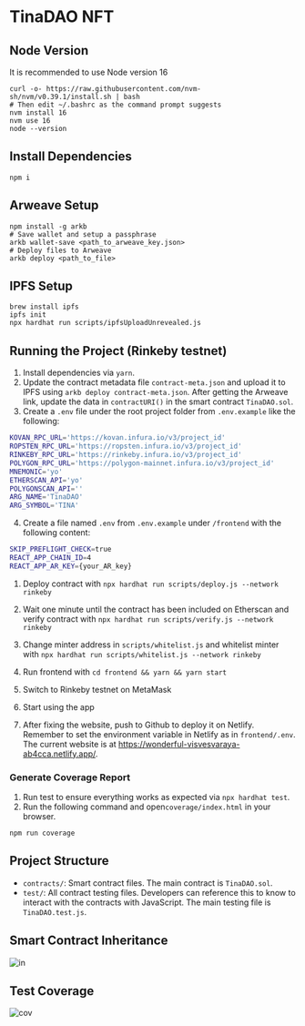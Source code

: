 # TinaDAO NFT

## Node Version

It is recommended to use Node version 16

```shell
curl -o- https://raw.githubusercontent.com/nvm-sh/nvm/v0.39.1/install.sh | bash
# Then edit ~/.bashrc as the command prompt suggests
nvm install 16
nvm use 16
node --version
```

## Install Dependencies

```shell
npm i
```

## Arweave Setup

```shell
npm install -g arkb
# Save wallet and setup a passphrase
arkb wallet-save <path_to_arweave_key.json>
# Deploy files to Arweave
arkb deploy <path_to_file>
```

## IPFS Setup

```shell
brew install ipfs
ipfs init
npx hardhat run scripts/ipfsUploadUnrevealed.js
```

## Running the Project (Rinkeby testnet)

1. Install dependencies via `yarn`.
2. Update the contract metadata file `contract-meta.json` and upload it to IPFS using `arkb deploy contract-meta.json`. After getting the Arweave link, update the data in `contractURI()` in the smart contract `TinaDAO.sol`.
3. Create a `.env` file under the root project folder from `.env.example` like the following:

```bash
KOVAN_RPC_URL='https://kovan.infura.io/v3/project_id'
ROPSTEN_RPC_URL='https://ropsten.infura.io/v3/project_id'
RINKEBY_RPC_URL='https://rinkeby.infura.io/v3/project_id'
POLYGON_RPC_URL='https://polygon-mainnet.infura.io/v3/project_id'
MNEMONIC='yo'
ETHERSCAN_API='yo'
POLYGONSCAN_API=''
ARG_NAME='TinaDAO'
ARG_SYMBOL='TINA'
```

4. Create a file named `.env` from `.env.example` under `/frontend` with the following content:

```bash
SKIP_PREFLIGHT_CHECK=true
REACT_APP_CHAIN_ID=4
REACT_APP_AR_KEY={your_AR_key}
```

1. Deploy contract with `npx hardhat run scripts/deploy.js --network rinkeby`
1. Wait one minute until the contract has been included on Etherscan and verify contract with `npx hardhat run scripts/verify.js --network rinkeby`
1. Change minter address in `scripts/whitelist.js` and whitelist minter with `npx hardhat run scripts/whitelist.js --network rinkeby`

1. Run frontend with `cd frontend && yarn && yarn start`
1. Switch to Rinkeby testnet on MetaMask
1. Start using the app
1. After fixing the website, push to Github to deploy it on Netlify. Remember to set the environment variable in Netlify as in `frontend/.env`. The current website is at https://wonderful-visvesvaraya-ab4cca.netlify.app/.

### Generate Coverage Report

1. Run test to ensure everything works as expected via `npx hardhat test`.
2. Run the following command and open`coverage/index.html` in your browser.

```shell
npm run coverage
```

## Project Structure

- `contracts/`: Smart contract files. The main contract is `TinaDAO.sol`.
- `test/`: All contract testing files. Developers can reference this to know to interact with the contracts with JavaScript. The main testing file is `TinaDAO.test.js`.

## Smart Contract Inheritance

![in](./images/inheritance.png)

## Test Coverage

![cov](./images/coverage.png)
